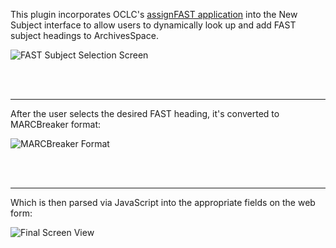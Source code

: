 This plugin incorporates OCLC's <a href="http://experimental.worldcat.org/fast/assignfast/">assignFAST application</a> into the New Subject interface to allow users to dynamically look up and add FAST subject headings to ArchivesSpace.


![FAST Subject Selection Screen](https://cloud.githubusercontent.com/assets/6333132/8283003/5cece942-18c2-11e5-910a-5e17ed401f22.png)

<br /><br />
<hr />
After the user selects the desired FAST heading, it's converted to MARCBreaker format:

![MARCBreaker Format](https://cloud.githubusercontent.com/assets/6333132/8283004/5f1f234c-18c2-11e5-90c9-354639c47b3d.png
)

<br /><br />
<hr />
Which  is then parsed via JavaScript into the appropriate fields on the web form:

![Final Screen View](https://cloud.githubusercontent.com/assets/6333132/8282946/0aa76158-18c2-11e5-857a-69c78e4a6801.png)
